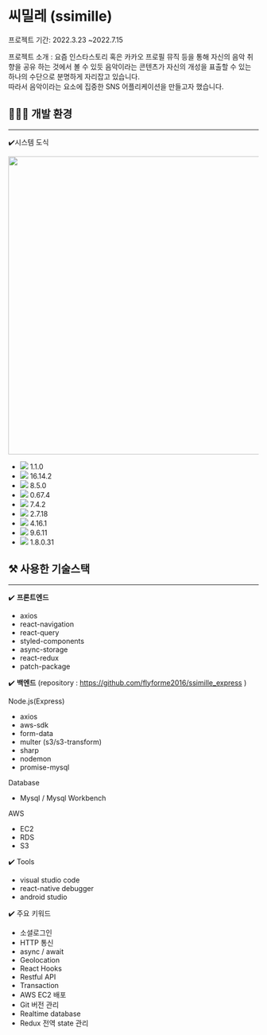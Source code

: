 # 씨밀레 (ssimille)
프로젝트 기간: 2022.3.23 ~2022.7.15

프로젝트 소개 : 요즘 인스타스토리 혹은 카카오 프로필 뮤직 등을 통해 자신의 음악 취향을 공유 하는 것에서 볼 수 있듯 음악이라는 콘텐츠가 자신의 개성을 표출할 수 있는 하나의 수단으로 분명하게 자리잡고 있습니다.  
따라서 음악이라는 요소에 집중한 SNS 어플리케이션을 만들고자 했습니다.

## 👨🏻‍💻 개발 환경

---

✔️시스템 도식

<img src="https://img1.daumcdn.net/thumb/R1280x0/?scode=mtistory2&fname=https%3A%2F%2Fblog.kakaocdn.net%2Fdn%2FcpapGC%2FbtrAKjwMtuS%2FL0tZO8KhKcx74MnRwDCkyk%2Fimg.png" width="600">

- <img src="https://img.shields.io/badge/Chocolatey-80B5E3?style=for-the-badge&logo=Chocolatey&logoColor=white"> 1.1.0
- <img src="https://img.shields.io/badge/Node.js-339933?style=for-the-badge&logo=Node.js&logoColor=white"> 16.14.2
- <img src="https://img.shields.io/badge/npm-CB3837?style=for-the-badge&logo=npm&logoColor=white"> 8.5.0
- <img src="https://img.shields.io/badge/reactnative-61DAFB?style=for-the-badge&logo=react&logoColor=white"> 0.67.4
- <img src="https://img.shields.io/badge/Gradle-02303A?style=for-the-badge&logo=Gradle&logoColor=white"> 7.4.2
- <img src="https://img.shields.io/badge/Python-3776AB?style=for-the-badge&logo=Python&logoColor=white"> 2.7.18
- <img src="https://img.shields.io/badge/Express-000000?style=for-the-badge&logo=Express&logoColor=white"> 4.16.1
- <img src="https://img.shields.io/badge/firebase-FFCA28?style=for-the-badge&logo=firebase&logoColor=white"> 9.6.11
- <img src="https://img.shields.io/badge/Java-007396?style=flat&logo=OpenJDK&logoColor=white"/> 1.8.0.31

## ⚒️ 사용한 기술스택

---

✔️ **프론트엔드**

- axios
- react-navigation
- react-query
- styled-components
- async-storage
- react-redux
- patch-package

✔️ **백엔드** (repository : https://github.com/flyforme2016/ssimille_express )

Node.js(Express)

- axios
- aws-sdk
- form-data
- multer (s3/s3-transform)
- sharp
- nodemon
- promise-mysql

Database

- Mysql / Mysql Workbench

AWS

- EC2
- RDS
- S3

✔️ Tools

- visual studio code
- react-native debugger
- android studio

✔️ 주요 키워드

- 소셜로그인
- HTTP 통신
- async / await
- Geolocation
- React Hooks
- Restful API
- Transaction
- AWS EC2 배포
- Git 버전 관리
- Realtime database
- Redux 전역 state 관리

